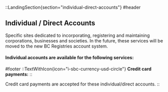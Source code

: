 ::LandingSection{section="individual-direct-accounts"}
#header
## Individual / Direct Accounts

Specific sites dedicated to incorporating, registering and maintaining corporations, businesses and societies. In the future, these services will be moved to the new BC Registries account system.

#### Individual accounts are available for the following services:

#footer
::TextWithIcon{icon="i-sbc-currency-usd-circle"}
**Credit card payments:**
::

Credit card payments are accepted for these individual/direct accounts.
::